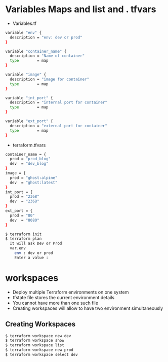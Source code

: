 # Variables Maps and list and . tfvars

- Variables.tf

```sh 
variable "env" {
  description = "env: dev or prod"
}

variable "container_name" {
  description = "Name of container"
  type        = map
}

variable "image" {
  description = "image for container"
  type        = map
}

variable "int_port" {
  description = "internal port for container"
  type        = map
}

variable "ext_port" {
  description = "external port for container"
  type        = map
}
```

- terraform.tfvars

```sh
container_name = {
  prod = "prod_blog"
  dev  = "dev_blog"
}
image = {
  prod = "ghost:alpine"
  dev  = "ghost:latest"
}
int_port = {
  prod = "2368"
  dev  = "2368"
}
ext_port = {
  prod = "80"
  dev  = "8080"
}
```

```sh 
$ terraform init
$ terraform plan
  It will ask Dev or Prod 
  var.env
    env : dev or prod 
    Enter a value : 
```    


# workspaces
  - Deploy multiple Terraform environments on one system
  - tfstate file stores the current environment details
  - You cannot have more than one such file
  - Creating workspaces will allow to have two environment simultaneously

##  Creating Workspaces 

  ```sh
  $ terraform workspace new dev 
  $ terraform workspace show 
  $ terraform workspace list 
  $ terraform workspace new prod 
  $ terraform workspace select dev 
  ```
  
